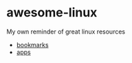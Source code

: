 # awesome-linux
My own reminder of great linux resources
* [bookmarks](bookmarks.md)
* [apps](apps.md)
